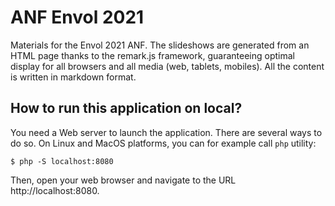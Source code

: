 # ANF Envol 2021

Materials for the Envol 2021 ANF. The slideshows are generated from an HTML page thanks to the remark.js framework, guaranteeing optimal display for all browsers and all media (web, tablets, mobiles). All the content is written in markdown format.

## How to run this application on local?

You need a Web server to launch the application. There are several ways to do so. On Linux and MacOS platforms, you can for example call `php` utility:

```
$ php -S localhost:8080
```

Then, open your web browser and navigate to the URL http://localhost:8080.
